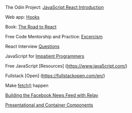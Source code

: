 The Odin Project: [JavaScript React Introduction](https://www.theodinproject.com/paths/full-stack-ruby-on-rails/courses/javascript/lessons/react-introduction)

Web app: [Hooks](https://usehooks.com/)

Book: [The Road to React](https://www.roadtoreact.com/)

Free Code Mentorship and Practice: [Excercism](https://exercism.io/)

React Interview [Questions](https://www.edureka.co/blog/interview-questions/react-interview-questions/)

JavaScript for [Impatient Programmers](https://exploringjs.com/impatient-js/toc.html)

Free JavaScript [Resources] (https://www.java5cript.com/)

Fullstack [Open] (https://fullstackopen.com/en/)

Make [fetch()](https://dmitripavlutin.com/javascript-fetch-async-await/) happen

[Building the Facebook News Feed with Relay](https://reactjs.org/blog/2015/03/19/building-the-facebook-news-feed-with-relay.html)

[Presentational and Container Components](https://medium.com/@dan_abramov/smart-and-dumb-components-7ca2f9a7c7d0)